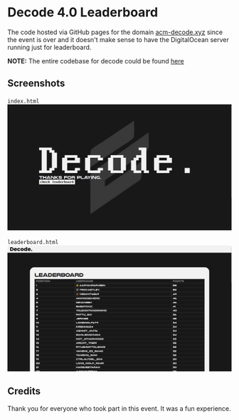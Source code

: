 # Decode 4.0 Leaderboard
The code hosted via GitHub pages for the domain [acm-decode.xyz](https://acm-decode.xyz) since the event is over and it doesn't make sense to have the DigitalOcean server running just for leaderboard.

**NOTE:** The entire codebase for decode could be found [here](https://github.com/krishsharma0413/decode4.0)

## Screenshots
`index.html`
![index page](./static/assets/images/index.png)

`leaderboard.html`
![alt text](./static/assets/images/leaderboard.png)

## Credits
Thank you for everyone who took part in this event. It was a fun experience.